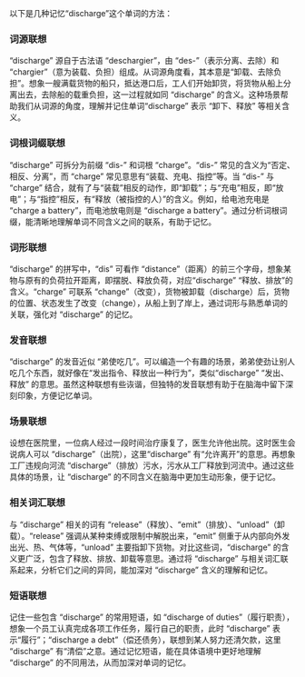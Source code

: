 以下是几种记忆“discharge”这个单词的方法：

### 词源联想
“discharge” 源自于古法语 “deschargier”，由 “des-”（表示分离、去除）和 “chargier”（意为装载、负担）组成。从词源角度看，其本意是“卸载、去除负担”。想象一艘满载货物的船只，抵达港口后，工人们开始卸货，将货物从船上分离出去，去除船的载重负担，这一过程就如同 “discharge” 的含义。这种场景帮助我们从词源的角度，理解并记住单词“discharge” 表示 “卸下、释放” 等相关含义。

### 词根词缀联想
“discharge” 可拆分为前缀 “dis-” 和词根 “charge”。“dis-” 常见的含义为“否定、相反、分离”，而 “charge” 常见意思有“装载、充电、指控”等。当 “dis-” 与 “charge” 结合，就有了与“装载”相反的动作，即“卸载”；与“充电”相反，即“放电”；与“指控”相反，有“释放（被指控的人）”的含义。例如，给电池充电是 “charge a battery”，而电池放电则是 “discharge a battery”。通过分析词根词缀，能清晰地理解单词不同含义之间的联系，有助于记忆。

### 词形联想
“discharge” 的拼写中，“dis” 可看作 “distance”（距离）的前三个字母，想象某物与原有的负荷拉开距离，即摆脱、释放负荷，对应“discharge” “释放、排放”的含义。“charge” 可联系 “change”（改变），货物被卸载（discharge）后，货物的位置、状态发生了改变（change），从船上到了岸上，通过词形与熟悉单词的关联，强化对 “discharge” 的记忆。

### 发音联想
“discharge” 的发音近似 “弟使吃几”。可以编造一个有趣的场景，弟弟使劲让别人吃几个东西，就好像在“发出指令、释放出一种行为”，类似“discharge” “发出、释放” 的意思。虽然这种联想有些诙谐，但独特的发音联想有助于在脑海中留下深刻印象，方便记忆单词。

### 场景联想
设想在医院里，一位病人经过一段时间治疗康复了，医生允许他出院。这时医生会说病人可以 “discharge”（出院），这里“discharge” 有“允许离开”的意思。再想象工厂违规向河流 “discharge”（排放）污水，污水从工厂释放到河流中。通过这些具体的场景，让 “discharge” 的不同含义在脑海中更加生动形象，便于记忆。

### 相关词汇联想
与 “discharge” 相关的词有 “release”（释放）、“emit”（排放）、“unload”（卸载）。“release” 强调从某种束缚或限制中解脱出来，“emit” 侧重于从内部向外发出光、热、气体等，“unload” 主要指卸下货物。对比这些词，“discharge” 的含义更广泛，包含了释放、排放、卸载等意思。通过将 “discharge” 与相关词汇联系起来，分析它们之间的异同，能加深对 “discharge” 含义的理解和记忆。

### 短语联想
记住一些包含 “discharge” 的常用短语，如 “discharge of duties”（履行职责），想象一个员工认真完成各项工作任务，履行自己的职责，此时 “discharge” 表示“履行”；“discharge a debt”（偿还债务），联想到某人努力还清欠款，这里 “discharge” 有“清偿”之意。通过记忆短语，能在具体语境中更好地理解 “discharge” 的不同用法，从而加深对单词的记忆。 